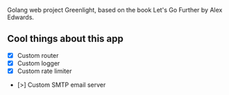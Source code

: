 Golang web project Greenlight, based on the book Let's Go Further by Alex Edwards.

## Cool things about this app

- [x] Custom router
- [x] Custom logger
- [x] Custom rate limiter
- [>] Custom SMTP email server
